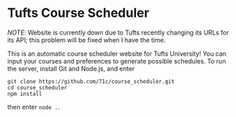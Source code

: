 # Tufts Course Scheduler

_NOTE_: Website is currently down due to Tufts recently changing its URLs for its API; this problem will be fixed when I have the time.

This is an automatic course scheduler website for Tufts University!
You can input your courses and preferences to generate possible schedules.
To run the server, install Git and Node.js, and enter
```
git clone https://github.com/71c/course_scheduler.git
cd course_scheduler
npm install
```
then enter `node .`.
